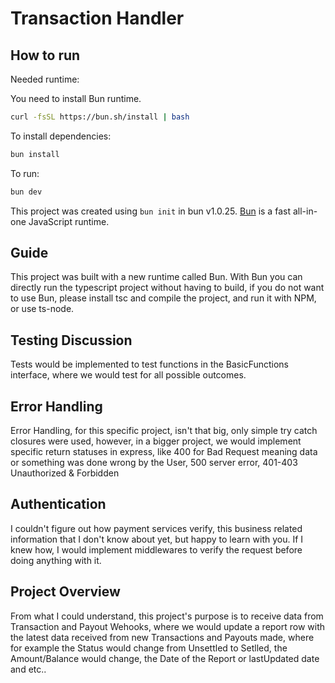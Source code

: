 # Transaction Handler

## How to run

Needed runtime:

You need to install Bun runtime.

```bash
curl -fsSL https://bun.sh/install | bash
```

To install dependencies:

```bash
bun install
```

To run:

```bash
bun dev
```

This project was created using `bun init` in bun v1.0.25. [Bun](https://bun.sh) is a fast all-in-one JavaScript runtime.

## Guide

This project was built with a new runtime called Bun. With Bun you can directly run the typescript project without having to build, if you do not want to use Bun, please install tsc and compile the project, and run it with NPM, or use ts-node.

## Testing Discussion

Tests would be implemented to test functions in the BasicFunctions interface, where we would test for all possible outcomes.

## Error Handling

Error Handling, for this specific project, isn't that big, only simple try catch closures were used, however, in a bigger project, we would implement specific return statuses in express, like 400 for Bad Request meaning data or something was done wrong by the User, 500 server error, 401-403 Unauthorized & Forbidden

## Authentication

I couldn't figure out how payment services verify, this business related information that I don't know about yet, but happy to learn with you. If I knew how, I would implement middlewares to verify the request before doing anything with it.

## Project Overview

From what I could understand, this project's purpose is to receive data from Transaction and Payout Wehooks, where we would update a report row with the latest data received from new Transactions and Payouts made, where for example the Status would change from Unsettled to Setlled, the Amount/Balance would change, the Date of the Report or lastUpdated date and etc..